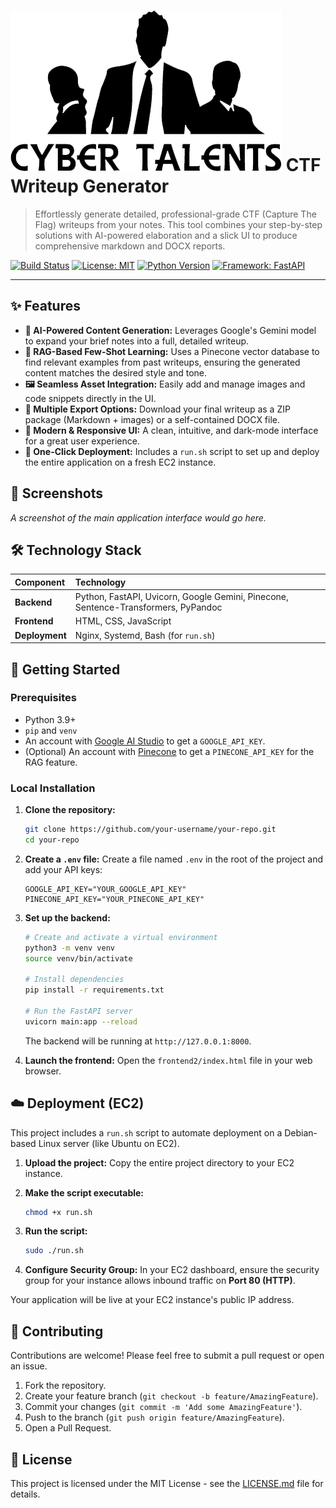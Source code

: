 # ![CTF Writeup Generator](frontend2/logo.png) CTF Writeup Generator

> Effortlessly generate detailed, professional-grade CTF (Capture The Flag) writeups from your notes. This tool combines your step-by-step solutions with AI-powered elaboration and a slick UI to produce comprehensive markdown and DOCX reports.

[![Build Status](https://img.shields.io/badge/build-passing-brightgreen)](https://github.com/your-username/your-repo/actions)
[![License: MIT](https://img.shields.io/badge/License-MIT-yellow.svg)](https://opensource.org/licenses/MIT)
[![Python Version](https://img.shields.io/badge/python-3.9%2B-blue)](https://www.python.org/)
[![Framework: FastAPI](https://img.shields.io/badge/framework-FastAPI-green)](https://fastapi.tiangolo.com/)

---

## ✨ Features

*   **📝 AI-Powered Content Generation:** Leverages Google's Gemini model to expand your brief notes into a full, detailed writeup.
*   **🧠 RAG-Based Few-Shot Learning:** Uses a Pinecone vector database to find relevant examples from past writeups, ensuring the generated content matches the desired style and tone.
*   **🖼️ Seamless Asset Integration:** Easily add and manage images and code snippets directly in the UI.
*   **📄 Multiple Export Options:** Download your final writeup as a ZIP package (Markdown + images) or a self-contained DOCX file.
*   **🎨 Modern & Responsive UI:** A clean, intuitive, and dark-mode interface for a great user experience.
*   **🚀 One-Click Deployment:** Includes a `run.sh` script to set up and deploy the entire application on a fresh EC2 instance.

## 📸 Screenshots

*A screenshot of the main application interface would go here.*

## 🛠️ Technology Stack

| Component | Technology |
| :--- | :--- |
| **Backend** | Python, FastAPI, Uvicorn, Google Gemini, Pinecone, Sentence-Transformers, PyPandoc |
| **Frontend** | HTML, CSS, JavaScript |
| **Deployment** | Nginx, Systemd, Bash (for `run.sh`) |

## 🚀 Getting Started

### Prerequisites

*   Python 3.9+
*   `pip` and `venv`
*   An account with [Google AI Studio](https://aistudio.google.com/) to get a `GOOGLE_API_KEY`.
*   (Optional) An account with [Pinecone](https://www.pinecone.io/) to get a `PINECONE_API_KEY` for the RAG feature.

### Local Installation

1.  **Clone the repository:**
    ```bash
    git clone https://github.com/your-username/your-repo.git
    cd your-repo
    ```

2.  **Create a `.env` file:**
    Create a file named `.env` in the root of the project and add your API keys:
    ```
    GOOGLE_API_KEY="YOUR_GOOGLE_API_KEY"
    PINECONE_API_KEY="YOUR_PINECONE_API_KEY"
    ```

3.  **Set up the backend:**
    ```bash
    # Create and activate a virtual environment
    python3 -m venv venv
    source venv/bin/activate

    # Install dependencies
    pip install -r requirements.txt

    # Run the FastAPI server
    uvicorn main:app --reload
    ```
    The backend will be running at `http://127.0.0.1:8000`.

4.  **Launch the frontend:**
    Open the `frontend2/index.html` file in your web browser.

## ☁️ Deployment (EC2)

This project includes a `run.sh` script to automate deployment on a Debian-based Linux server (like Ubuntu on EC2).

1.  **Upload the project:**
    Copy the entire project directory to your EC2 instance.

2.  **Make the script executable:**
    ```bash
    chmod +x run.sh
    ```

3.  **Run the script:**
    ```bash
    sudo ./run.sh
    ```

4.  **Configure Security Group:**
    In your EC2 dashboard, ensure the security group for your instance allows inbound traffic on **Port 80 (HTTP)**.

Your application will be live at your EC2 instance's public IP address.

## 🤝 Contributing

Contributions are welcome! Please feel free to submit a pull request or open an issue.

1.  Fork the repository.
2.  Create your feature branch (`git checkout -b feature/AmazingFeature`).
3.  Commit your changes (`git commit -m 'Add some AmazingFeature'`).
4.  Push to the branch (`git push origin feature/AmazingFeature`).
5.  Open a Pull Request.

## 📜 License

This project is licensed under the MIT License - see the [LICENSE.md](LICENSE.md) file for details.
